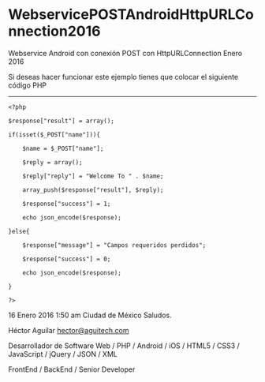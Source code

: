 # WebservicePOSTAndroidHttpURLConnection2016
Webservice Android con conexión POST con HttpURLConnection Enero 2016


Si deseas hacer funcionar este ejemplo tienes que colocar el siguiente código PHP

------
	<?php

	$response["result"] = array();

	if(isset($_POST["name"])){

		$name = $_POST["name"];
		
		$reply = array();
		
		$reply["reply"] = "Welcome To " . $name;
		
		array_push($response["result"], $reply);
		
		$response["success"] = 1;
		
		echo json_encode($response);
	
	}else{

		$response["message"] = "Campos requeridos perdidos";
	
		$response["success"] = 0;
	
		echo json_encode($response);
	
	}
	
	?>

16 Enero 2016
1:50 am Ciudad de México
Saludos.

Héctor Aguilar
hector@aguitech.com

Desarrollador de Software
Web / PHP / Android / iOS / HTML5 / CSS3 / JavaScript / jQuery / JSON / XML

FrontEnd / BackEnd / Senior Developer
